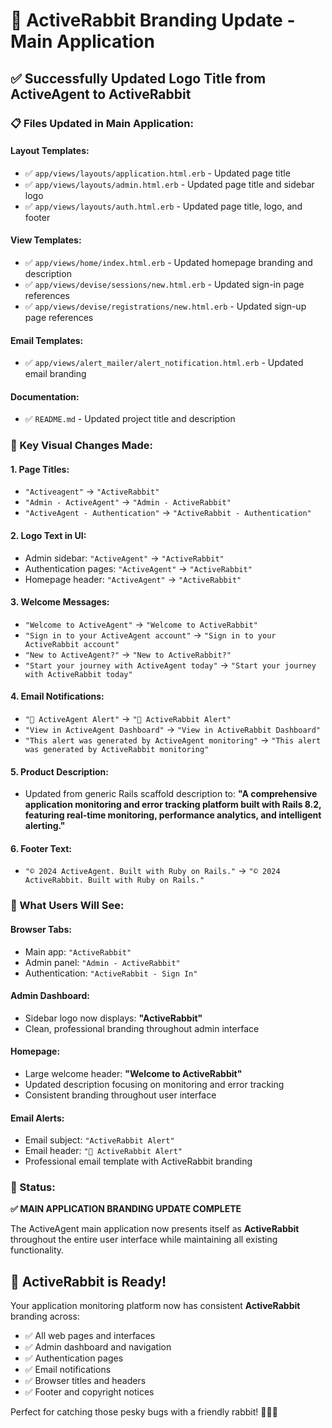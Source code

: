 # 🐰 ActiveRabbit Branding Update - Main Application

## ✅ **Successfully Updated Logo Title from ActiveAgent to ActiveRabbit**

### **📋 Files Updated in Main Application:**

#### **Layout Templates:**
- ✅ `app/views/layouts/application.html.erb` - Updated page title
- ✅ `app/views/layouts/admin.html.erb` - Updated page title and sidebar logo
- ✅ `app/views/layouts/auth.html.erb` - Updated page title, logo, and footer

#### **View Templates:**
- ✅ `app/views/home/index.html.erb` - Updated homepage branding and description
- ✅ `app/views/devise/sessions/new.html.erb` - Updated sign-in page references
- ✅ `app/views/devise/registrations/new.html.erb` - Updated sign-up page references

#### **Email Templates:**
- ✅ `app/views/alert_mailer/alert_notification.html.erb` - Updated email branding

#### **Documentation:**
- ✅ `README.md` - Updated project title and description

### **🔄 Key Visual Changes Made:**

#### **1. Page Titles:**
- `"Activeagent"` → `"ActiveRabbit"`
- `"Admin - ActiveAgent"` → `"Admin - ActiveRabbit"`
- `"ActiveAgent - Authentication"` → `"ActiveRabbit - Authentication"`

#### **2. Logo Text in UI:**
- Admin sidebar: `"ActiveAgent"` → `"ActiveRabbit"`
- Authentication pages: `"ActiveAgent"` → `"ActiveRabbit"`
- Homepage header: `"ActiveAgent"` → `"ActiveRabbit"`

#### **3. Welcome Messages:**
- `"Welcome to ActiveAgent"` → `"Welcome to ActiveRabbit"`
- `"Sign in to your ActiveAgent account"` → `"Sign in to your ActiveRabbit account"`
- `"New to ActiveAgent?"` → `"New to ActiveRabbit?"`
- `"Start your journey with ActiveAgent today"` → `"Start your journey with ActiveRabbit today"`

#### **4. Email Notifications:**
- `"🚨 ActiveAgent Alert"` → `"🚨 ActiveRabbit Alert"`
- `"View in ActiveAgent Dashboard"` → `"View in ActiveRabbit Dashboard"`
- `"This alert was generated by ActiveAgent monitoring"` → `"This alert was generated by ActiveRabbit monitoring"`

#### **5. Product Description:**
- Updated from generic Rails scaffold description to:
  **"A comprehensive application monitoring and error tracking platform built with Rails 8.2, featuring real-time monitoring, performance analytics, and intelligent alerting."**

#### **6. Footer Text:**
- `"© 2024 ActiveAgent. Built with Ruby on Rails."` → `"© 2024 ActiveRabbit. Built with Ruby on Rails."`

### **🎯 What Users Will See:**

#### **Browser Tabs:**
- Main app: `"ActiveRabbit"`
- Admin panel: `"Admin - ActiveRabbit"`
- Authentication: `"ActiveRabbit - Sign In"`

#### **Admin Dashboard:**
- Sidebar logo now displays: **"ActiveRabbit"**
- Clean, professional branding throughout admin interface

#### **Homepage:**
- Large welcome header: **"Welcome to ActiveRabbit"**
- Updated description focusing on monitoring and error tracking
- Consistent branding throughout user interface

#### **Email Alerts:**
- Email subject: `"ActiveRabbit Alert"`
- Email header: `"🚨 ActiveRabbit Alert"`
- Professional email template with ActiveRabbit branding

### **🚀 Status:**
**✅ MAIN APPLICATION BRANDING UPDATE COMPLETE**

The ActiveAgent main application now presents itself as **ActiveRabbit** throughout the entire user interface while maintaining all existing functionality.

## 🐰 **ActiveRabbit is Ready!**

Your application monitoring platform now has consistent **ActiveRabbit** branding across:
- ✅ All web pages and interfaces
- ✅ Admin dashboard and navigation
- ✅ Authentication pages
- ✅ Email notifications
- ✅ Browser titles and headers
- ✅ Footer and copyright notices

Perfect for catching those pesky bugs with a friendly rabbit! 🐛🐰✨

